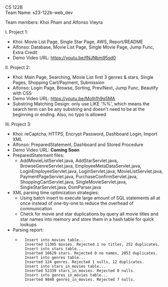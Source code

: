 CS 122B  
Team Name: s23-122b-web_dev  
  
Team members: Khoi Pham and Alfonso Vieyra  
  
I. Project 1:
- Khoi: Movie List Page, Single Star Page, AWS, Report/README  
- Alfonso: Database, Movie List Page, Single Movie Page, Jump Func, Extra Credit  
- Demo Video URL: https://youtu.be/fNJNbm95sd0

II. Project 2:  
- Khoi: Main Page, Searching, Movie List first 3 genres & stars, Single Pages, Shopping Cart/Payment, Submission  
- Alfonso: Login Page, Browse, Sorting, Prev/Next, Jump Func, Beautify with CSS  
- Demo Video URL: https://youtu.be/MoIh1h9q5MA
- Substring Matching Design: only use LIKE '%%', which means the search term can be any substring and doesn't need to be at the beginning or ending. Also, no typo is allowed
  
III. Project 3:
- Khoi: reCaptcha, HTTPS, Encrypt Password, Dashboard Login, Import XML
- Alfonso: PreparedStatement, Dashboard and Stored Procedure
- Demo Video URL: **Coming Soon**
- PreparedStatement files: 
  - AddMovieListServlet.java,
    AddStarServlet.java,
    BrowseGenreServlet.java,
    EmployeeMetaDataServlet.java,
    LoginEmployeeServlet.java,
    LoginServlet.java,
    MovieListServlet.java,
    PaymentPageServlet.java,
    PurchaseConfirmServlet.java,
    ShoppingCartServlet.java,
    SingleMovieServlet.java,
    SingleStarServlet.java,
    DomParser.java
- XML parsing time optimization strategies:
  - Using batch insert to execute large amount of SQL statements all at once instead of one-by-one to reduce the overhead of communication
  - Check for movie and star duplications by query all movie titles and star names into memory and store them in a hash table for quick lookups 
- Parsing report:
  - ```
      Insert into movies table...  
      Inserted 11305 movies. Rejected 1 no titles, 252 duplicates.  
      Insert into stars table...  
      Inserted 16629 stars. Rejected 0 no names, 2053 duplicates.  
      Insert into genres table...  
      Inserted 124 genres. Rejected 1 nulls, 12 duplicates.  
      Insert into stars_in_movies table...  
      Inserted 52339 stars_in_movies. Rejected 0 nulls.  
      Insert into genres_in_movies table...  
      Inserted 9840 genres_in_movies. Rejected 7 nulls.